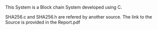 This System is a Block chain System developed using C.

SHA256.c and SHA256.h are refered by another source. The link to the Source is provided in the Report.pdf
